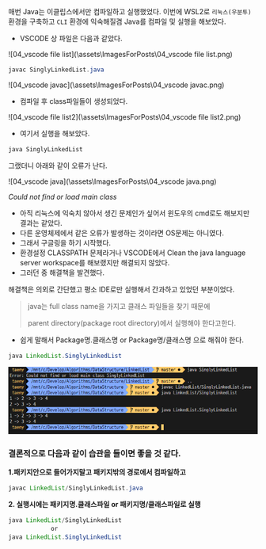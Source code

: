 매번 Java는 이클립스에서만 컴파일하고 실행했었다.
이번에 WSL2로 `리눅스(우분투)` 환경을 구축하고 `CLI` 환경에 익숙해질겸 
Java를 컴파일 및 실행을 해보았다.

- VSCODE 상 파일은 다음과 같았다.

![04_vscode file list](\assets\ImagesForPosts\04_vscode file list.png)

 

```java
javac SinglyLinkedList.java
```

![04_vscode javac](\assets\ImagesForPosts\04_vscode javac.png)

- 컴파일 후 class파일들이 생성되었다.

![04_vscode file list2](\assets\ImagesForPosts\04_vscode file list2.png)



- 여기서 실행을 해보았다.

```java
java SinglyLinkedList
```

그랬더니 아래와 같이 오류가 난다.

![04_vscode java](\assets\ImagesForPosts\04_vscode java.png)

*Could not find or load main class*

- 아직 리눅스에 익숙치 않아서 생긴 문제인가 싶어서 윈도우의 cmd로도 해보지만 결과는 같았다.
-  다른 운영체제에서 같은 오류가 발생하는 것이라면 OS문제는 아니였다.
- 그래서 구글링을 하기 시작했다.
- 환경설정 CLASSPATH 문제라거나 VSCODE에서 Clean the java language server workspace를 해보랬지만 해결되지 않았다.
- 그러던 중 해결책을 발견했다.



해결책은 의외로 간단했고 평소 IDE로만 실행해서 간과하고 있었던 부분이었다.

> java는 full class name을 가지고 클래스 파일들을 찾기 때문에 
>
> parent directory(package root directory)에서 실행해야 한다고한다.



- 쉽게 말해서 Package명.클래스명 or Package명/클래스명 으로 해줘야 한다.

```java
java LinkedList.SinglyLinkedList
```

![04_solution](\assets\ImagesForPosts\04_solution.png)



### 결론적으로 다음과 같이 습관을 들이면 좋을 것 같다.

**1.패키지안으로 들어가지말고 패키지밖의 경로에서 컴파일하고**

```java
javac LinkedList/SinglyLinkedList.java
```



**2. 실행시에는 패키지명.클래스파일 or 패키지명/클래스파일로 실행**

```java
java LinkedList/SinglyLinkedList
    		or
java LinkedList.SinglyLinkedList
```



